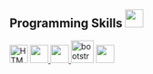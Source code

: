 <h2> Programming Skills <img src = "https://media2.giphy.com/media/QssGEmpkyEOhBCb7e1/giphy.gif?cid=ecf05e47a0n3gi1bfqntqmob8g9aid1oyj2wr3ds3mg700bl&rid=giphy.gif" width = 32px> </h2>
<!--HTML-->
<a href="https://developer.mozilla.org/en-US/docs/Web/HTML" target="_blank">
<img width ='32px' src ='https://raw.githubusercontent.com/rahulbanerjee26/githubAboutMeGenerator/main/icons/html.svg' alt="HTML"></a>
<!--CSS-->
<a href="https://developer.mozilla.org/en-US/docs/Web/CSS" target="_blank">
<img width ='32px' src ='https://raw.githubusercontent.com/rahulbanerjee26/githubAboutMeGenerator/main/icons/css.svg'> </a>
<!--JS-->
<a href="https://developer.mozilla.org/en-US/docs/Web/HTML" target="_blank">
<img width ='32px' src ='https://raw.githubusercontent.com/rahulbanerjee26/githubAboutMeGenerator/main/icons/javascript.svg'> </a>
<!--Boostrap-->
<a href="https://getbootstrap.com" target="_blank">
<img width="40px" src="https://github.com/abdoachhoubi/abdoachhoubi/blob/main/svgs/bootstrap.svg" alt="bootstrap"></a>
<!--Android-->
<a href= https://github.com/iqbaalrith56?tab=repositories&q=&type=&language=android&sort= >
<img width ='32px' src ='https://raw.githubusercontent.com/rahulbanerjee26/githubAboutMeGenerator/main/icons/android.svg'> </a>



